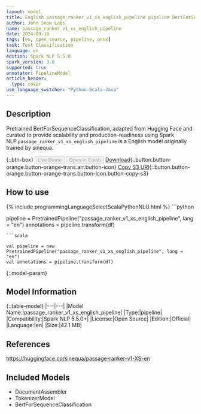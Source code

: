 ```yaml
---
layout: model
title: English passage_ranker_v1_xs_english_pipeline pipeline BertForSequenceClassification from sinequa
author: John Snow Labs
name: passage_ranker_v1_xs_english_pipeline
date: 2024-09-10
tags: [en, open_source, pipeline, onnx]
task: Text Classification
language: en
edition: Spark NLP 5.5.0
spark_version: 3.0
supported: true
annotator: PipelineModel
article_header:
  type: cover
use_language_switcher: "Python-Scala-Java"
---
```


## Description

Pretrained BertForSequenceClassification, adapted from Hugging Face and curated to provide scalability and production-readiness using Spark NLP.`passage_ranker_v1_xs_english_pipeline` is a English model originally trained by sinequa.

{:.btn-box}
<button class="button button-orange" disabled>Live Demo</button>
<button class="button button-orange" disabled>Open in Colab</button>
[Download](https://s3.amazonaws.com/auxdata.johnsnowlabs.com/public/models/passage_ranker_v1_xs_english_pipeline_en_5.5.0_3.0_1725999698790.zip){:.button.button-orange.button-orange-trans.arr.button-icon}
[Copy S3 URI](s3://auxdata.johnsnowlabs.com/public/models/passage_ranker_v1_xs_english_pipeline_en_5.5.0_3.0_1725999698790.zip){:.button.button-orange.button-orange-trans.button-icon.button-copy-s3}

## How to use



<div class="tabs-box" markdown="1">
{% include programmingLanguageSelectScalaPythonNLU.html %}
```python

pipeline = PretrainedPipeline("passage_ranker_v1_xs_english_pipeline", lang = "en")
annotations =  pipeline.transform(df)   

```
```scala

val pipeline = new PretrainedPipeline("passage_ranker_v1_xs_english_pipeline", lang = "en")
val annotations = pipeline.transform(df)

```
</div>

{:.model-param}
## Model Information

{:.table-model}
|---|---|
|Model Name:|passage_ranker_v1_xs_english_pipeline|
|Type:|pipeline|
|Compatibility:|Spark NLP 5.5.0+|
|License:|Open Source|
|Edition:|Official|
|Language:|en|
|Size:|42.1 MB|

## References

https://huggingface.co/sinequa/passage-ranker-v1-XS-en

## Included Models

- DocumentAssembler
- TokenizerModel
- BertForSequenceClassification